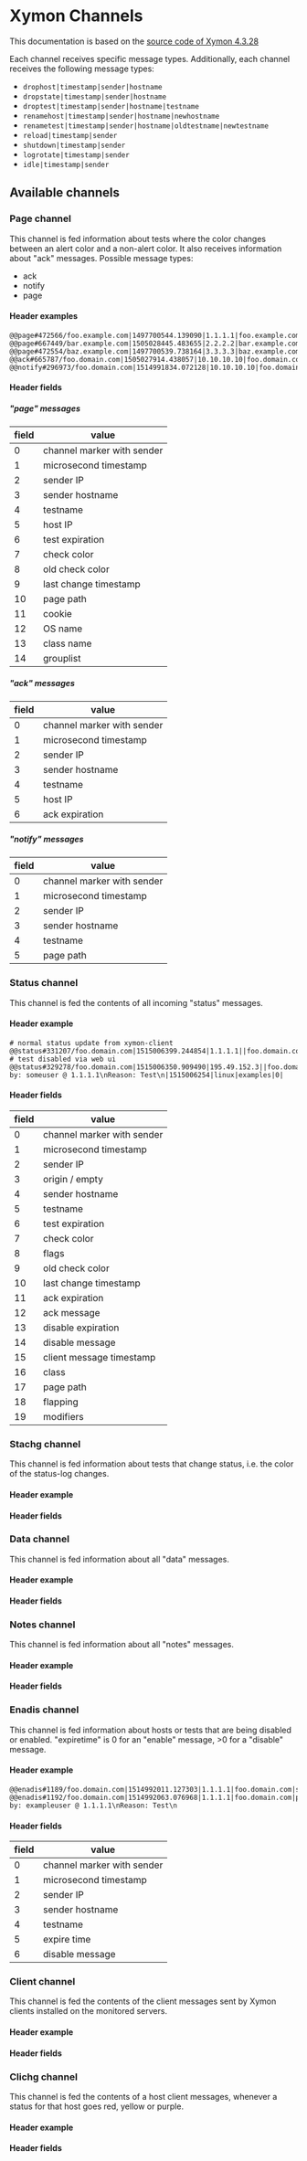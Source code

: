 # Xymon Channels
This documentation is based on the [source code of Xymon 4.3.28][1]

Each channel receives specific message types. Additionally, each channel receives the following message types:

* `drophost|timestamp|sender|hostname`
* `dropstate|timestamp|sender|hostname`
* `droptest|timestamp|sender|hostname|testname`
* `renamehost|timestamp|sender|hostname|newhostname`
* `renametest|timestamp|sender|hostname|oldtestname|newtestname`
* `reload|timestamp|sender`
* `shutdown|timestamp|sender`
* `logrotate|timestamp|sender`
* `idle|timestamp|sender`

## Available channels

### Page channel
This channel is fed information about tests where the color changes between an alert color and a non-alert color. It also receives information about "ack" messages. Possible message types:
* ack
* notify
* page

#### Header examples
```
@@page#472566/foo.example.com|1497700544.139090|1.1.1.1|foo.example.com|apt|1.1.1.1|1497702344|red|red|1487820721|examples|476945|linux|linux||
@@page#667449/bar.example.com|1505028445.483655|2.2.2.2|bar.example.com|pkg|2.2.2.2|1505039245|red|red|1504142860|examples|423156|freebsd|freebsd||
@@page#472554/baz.example.com|1497700539.738164|3.3.3.3|baz.example.com|updates|3.3.3.3|1497702339|red|red|1496146101|examples|437203||||
@@ack#665787/foo.domain.com|1505027914.438057|10.10.10.10|foo.domain.com|apt|4.4.4.4|1505028214
@@notify#296973/foo.domain.com|1514991834.072128|10.10.10.10|foo.domain.com|apt|examples
```

#### Header fields
##### "page" messages

| field | value                      |
|-------|----------------------------|
| 0     | channel marker with sender |
| 1     | microsecond timestamp      |
| 2     | sender IP                  |
| 3     | sender hostname            |
| 4     | testname                   |
| 5     | host IP                    |
| 6     | test expiration            |
| 7     | check color                |
| 8     | old check color            |
| 9     | last change timestamp      |
| 10    | page path                  |
| 11    | cookie                     |
| 12    | OS name                    |
| 13    | class name                 |
| 14    | grouplist                  |

##### "ack" messages

| field | value                      |
|-------|----------------------------|
| 0     | channel marker with sender |
| 1     | microsecond timestamp      |
| 2     | sender IP                  |
| 3     | sender hostname            |
| 4     | testname                   |
| 5     | host IP                    |
| 6     | ack expiration             |

##### "notify" messages

| field | value                      |
|-------|----------------------------|
| 0     | channel marker with sender |
| 1     | microsecond timestamp      |
| 2     | sender IP                  |
| 3     | sender hostname            |
| 4     | testname                   |
| 5     | page path                  |

### Status channel
This channel is fed the contents of all incoming "status" messages.
#### Header example
```
# normal status update from xymon-client
@@status#331207/foo.domain.com|1515006399.244854|1.1.1.1||foo.domain.com|memory|1515008199|green||green|1488613357|0||0||1515006399|linux|staff|0|
# test disabled via web ui
@@status#329278/foo.domain.com|1515006350.909490|195.49.152.3||foo.domain.com|apt|1515008150|blue||red|1515006350|0||1515006600|Disabled by: someuser @ 1.1.1.1\nReason: Test\n|1515006254|linux|examples|0|
```
#### Header fields
| field | value                      |
|-------|----------------------------|
| 0     | channel marker with sender |
| 1     | microsecond timestamp      |
| 2     | sender IP                  |
| 3     | origin / empty             |
| 4     | sender hostname            |
| 5     | testname                   |
| 6     | test expiration            |
| 7     | check color                |
| 8     | flags                      |
| 9     | old check color            |
| 10    | last change timestamp      |
| 11    | ack expiration             |
| 12    | ack message                |
| 13    | disable expiration         |
| 14    | disable message            |
| 15    | client message timestamp   |
| 16    | class                      |
| 17    | page path                  |
| 18    | flapping                   |
| 19    | modifiers                  |

### Stachg channel
This channel is fed information about tests that change status, i.e. the color of the status-log changes.
#### Header example
#### Header fields

### Data channel
This channel is fed information about all "data" messages.
#### Header example
#### Header fields

### Notes channel
This channel is fed information about all "notes" messages.
#### Header example
#### Header fields

### Enadis channel
This channel is fed information about hosts or tests that are being disabled or enabled. "expiretime" is 0 for an "enable" message, >0 for a "disable" message.

#### Header example
```
@@enadis#1189/foo.domain.com|1514992011.127303|1.1.1.1|foo.domain.com|smtp|0|
@@enadis#1192/foo.domain.com|1514992063.076968|1.1.1.1|foo.domain.com|procs|1514992320|Disabled by: exampleuser @ 1.1.1.1\nReason: Test\n
```
#### Header fields
| field | value                      |
|-------|----------------------------|
| 0     | channel marker with sender |
| 1     | microsecond timestamp      |
| 2     | sender IP                  |
| 3     | sender hostname            |
| 4     | testname                   |
| 5     | expire time                |
| 6     | disable message            |

### Client channel
This channel is fed the contents of the client messages sent by Xymon clients installed on the monitored servers.
#### Header example
#### Header fields

### Clichg channel
This channel is fed the contents of a host client messages, whenever a status for that host goes red, yellow or purple.
#### Header example
#### Header fields

[1]: https://sourceforge.net/p/xymon/code/HEAD/tree/trunk/xymond/xymond.c
